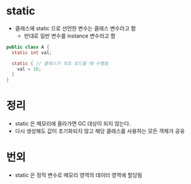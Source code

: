 # static

- 클래스에 static 으로 선언한 변수는 클래스 변수라고 함
  - 반대로 일반 변수를 instance 변수라고 함

```java
public class A {
  static int val;

  static { // 클래스가 최초 로드될 때 수행됨
    val = 10;
  }
}
```

# 정리

- static 은 메모리에 올라가면 GC 대상이 되지 않는다.
- 다시 생성해도 값이 초기화되지 않고 해당 클래스를 사용하는 모든 객체가 공유

# 번외

- static 은 정적 변수로 메모리 영역의 데이터 영역에 할당됨
